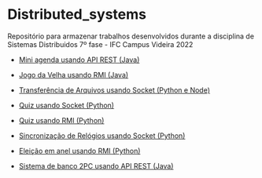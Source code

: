 # Distributed_systems

Repositório para armazenar trabalhos desenvolvidos durante a disciplina de Sistemas Distribuidos 7º fase - IFC Campus Videira 2022

- <a href="https://github.com/RafaelBortolozo/Distributed_systems/tree/main/api_rest/agenda">Mini agenda usando API REST (Java)</a>

- <a href="https://github.com/RafaelBortolozo/Distributed_systems/tree/main/rmi/jogovelha">Jogo da Velha usando RMI (Java)</a>

- <a href="https://github.com/RafaelBortolozo/Distributed_systems/tree/main/sockets/fileTransfer">Transferência de Arquivos usando Socket (Python e Node)</a>

- <a href="https://github.com/RafaelBortolozo/Distributed_systems/tree/main/sockets/quiz">Quiz usando Socket (Python)</a>

- <a href="https://github.com/RafaelBortolozo/Distributed_systems/tree/main/rmi/quiz">Quiz usando RMI (Python)</a>

- <a href="https://github.com/RafaelBortolozo/Distributed_systems/tree/main/berkeley_algorithm">Sincronização de Relógios usando Socket (Python)</a>

- <a href="#">Eleição em anel usando RMI (Python)</a>

- <a href="https://github.com/RafaelBortolozo/Distributed_systems/tree/main/api_rest/bank_account">Sistema de banco 2PC usando API REST (Java)</a>
